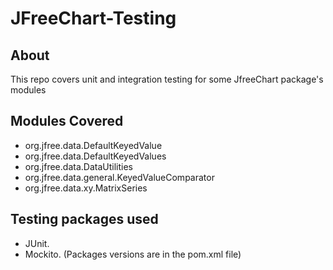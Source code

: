 # JFreeChart-Testing
## About
This repo covers unit and integration testing for some JfreeChart package's modules
## Modules Covered
- org.jfree.data.DefaultKeyedValue
- org.jfree.data.DefaultKeyedValues
- org.jfree.data.DataUtilities
- org.jfree.data.general.KeyedValueComparator
- org.jfree.data.xy.MatrixSeries
## Testing packages used
- JUnit.
- Mockito.
(Packages versions are in the pom.xml file)
